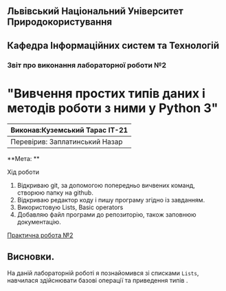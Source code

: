 ## Львівський Національний Університет Природокористування
## Кафедра Інформаційних систем та Технологій



### Звіт про виконання лабораторної роботи №2
# "Вивчення простих типів даних і методів роботи з ними у Python 3"



| Виконав:Куземський Тарас ІТ-21|
|----------------------------------------------|
| Перевірив: Заплатинський Назар               |




**Мета: **


Хід роботи
1. Відкриваю git, за допомогою попередньо вичвених команд, створюю папку на github.
2. Відкриваю редактор коду і пишу програму згідно із завданням.
3. Використовую Lists, Basic operators
4. Добавляю файл програми до репозиторію, також заповнюю документацію.

[Практична робота №2](./lab-2.py)

## Висновки. 

На даній лабораторній роботі я познайомився зі списками `Lists`, навчилася здійснювати базові операції та приведення типів . 